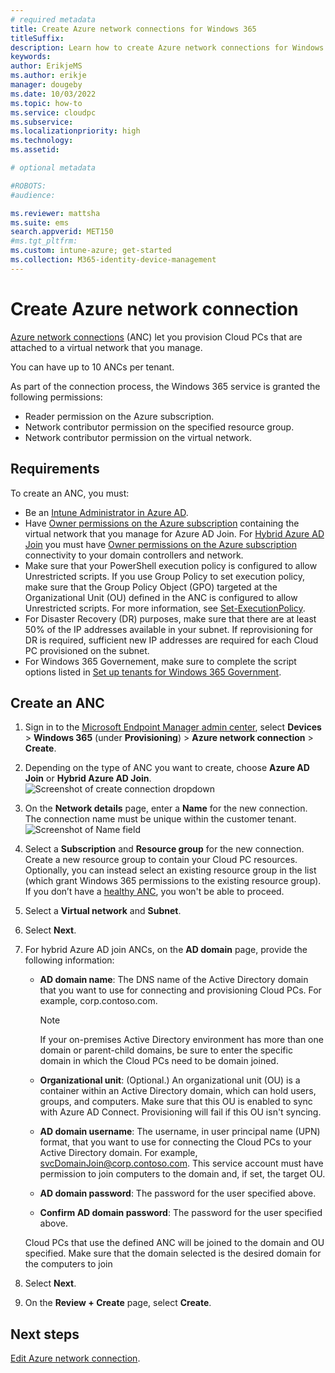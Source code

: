 ```yaml
---
# required metadata
title: Create Azure network connections for Windows 365
titleSuffix:
description: Learn how to create Azure network connections for Windows 365.
keywords:
author: ErikjeMS  
ms.author: erikje
manager: dougeby
ms.date: 10/03/2022
ms.topic: how-to
ms.service: cloudpc
ms.subservice:
ms.localizationpriority: high
ms.technology:
ms.assetid: 

# optional metadata

#ROBOTS:
#audience:

ms.reviewer: mattsha
ms.suite: ems
search.appverid: MET150
#ms.tgt_pltfrm:
ms.custom: intune-azure; get-started
ms.collection: M365-identity-device-management
---
```


# Create Azure network connection

[Azure network connections](azure-network-connections.md) (ANC) let you provision Cloud PCs that are attached to a virtual network that you manage.

You can have up to 10 ANCs per tenant.

As part of the connection process, the Windows 365 service is granted the following permissions:

- Reader permission on the Azure subscription.
- Network contributor permission on the specified resource group.
- Network contributor permission on the virtual network.

## Requirements

To create an ANC, you must:

- Be an [Intune Administrator in Azure AD](/azure/active-directory/roles/permissions-reference).
- Have [Owner permissions on the Azure subscription](/azure/cost-management-billing/manage/add-change-subscription-administrator) containing the virtual network that you manage for Azure AD Join. For [Hybrid Azure AD Join](/azure/active-directory/devices/concept-azure-ad-join-hybrid) you must have [Owner permissions on the Azure subscription](/azure/cost-management-billing/manage/add-change-subscription-administrator) connectivity to your domain controllers and network.
- Make sure that your PowerShell execution policy is configured to allow Unrestricted scripts. If you use Group Policy to set execution policy, make sure that the Group Policy Object (GPO) targeted at the Organizational Unit (OU) defined in the ANC is configured to allow Unrestricted scripts. For more information, see [Set-ExecutionPolicy](/powershell/module/microsoft.powershell.security/set-executionpolicy).
- For Disaster Recovery (DR) purposes, make sure that there are at least 50% of the IP addresses available in your subnet. If reprovisioning for DR is required, sufficient new IP addresses are required for each Cloud PC provisioned on the subnet.
- For Windows 365 Governement, make sure to complete the script options listed in [Set up tenants for Windows 365 Government](set-up-tenants-windows-365-gcc.md).

## Create an ANC

1. Sign in to the [Microsoft Endpoint Manager admin center](https://go.microsoft.com/fwlink/?linkid=2109431), select **Devices** > **Windows 365** (under **Provisioning**) > **Azure network connection** > **Create**.
2. Depending on the type of ANC you want to create, choose **Azure AD Join** or **Hybrid Azure AD Join**.
    ![Screenshot of create connection dropdown](./media/create-azure-network-connection/create-connection-dropdown.png)
3. On the **Network details** page, enter a **Name** for the new connection. The connection name must be unique within the customer tenant.
    ![Screenshot of Name field](./media/create-azure-network-connection/connection-name.png)
4. Select a **Subscription** and **Resource group** for the new connection. Create a new resource group to contain your Cloud PC resources. Optionally, you can instead select an existing resource group in the list (which grant Windows 365 permissions to the existing resource group). If you don’t have a [healthy ANC](health-checks.md), you won't be able to proceed.
5. Select a **Virtual network** and **Subnet**.
6. Select **Next**.
7. For hybrid Azure AD join ANCs, on the **AD domain** page, provide the following information:

    - **AD domain name**: The DNS name of the Active Directory domain that you want to use for connecting and provisioning Cloud PCs. For example, corp.contoso.com.

      > [!NOTE]
      > If your on-premises Active Directory environment has more than one domain or parent-child domains, be sure to enter the specific domain in which the Cloud PCs need to be domain joined.
 
    - **Organizational unit**: (Optional.) An organizational unit (OU) is a container within an Active Directory domain, which can hold users, groups, and computers. Make sure that this OU is enabled to sync with Azure AD Connect. Provisioning will fail if this OU isn't syncing.
    - **AD domain username**: The username, in user principal name (UPN) format, that you want to use for connecting the Cloud PCs to your Active Directory domain. For example, svcDomainJoin@corp.contoso.com. This service account must have permission to join computers to the domain and, if set, the target OU.
    - **AD domain password**: The password for the user specified above.
    - **Confirm AD domain password**: The password for the user specified above.

    Cloud PCs that use the defined ANC will be joined to the domain and OU specified. Make sure that the domain selected is the desired domain for the computers to join
8. Select **Next**.
9. On the **Review + Create** page, select **Create**.

<!-- ########################## -->
## Next steps

[Edit Azure network connection](edit-azure-network-connection.md).
